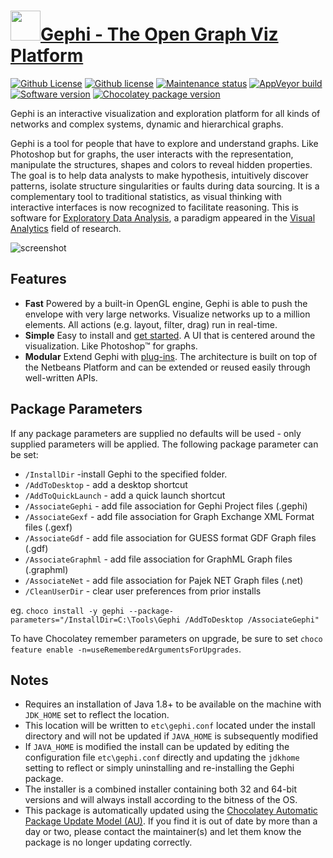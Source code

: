 # [<img src="https://cdn.jsdelivr.net/gh/dgalbraith/chocolatey-packages@368ae85553c5491c9c6867b0e1b3f02336389777/icons/gephi.png" width="48" height="48"/>Gephi - The Open Graph Viz Platform](https://chocolatey.org/packages/gephi)

[![Github License](https://img.shields.io/badge/Licenses-CDDL%201.0-blue.svg)](https://github.com/gephi/gephi/blob/master/cddl-1.0.txt)
[![Github license](https://img.shields.io/badge/GPLv3-blue.svg)](https://github.com/gephi/gephi/blob/master/gpl-3.0.txt)
[![Maintenance status](https://img.shields.io/badge/maintained%3F-yes-green.svg)](https://github.com/dgalbraith/chocolatey-packages/graphs/commit-activity)
[![AppVeyor build](https://img.shields.io/appveyor/ci/dgalbraith/chocolatey-packages)](https://ci.appveyor.com/project/dgalbraith/chocolatey-packages)
[![Software version](https://img.shields.io/badge/Source-v0.10.1-blue)](https://github.com/gephi/gephi/releases/tag/v0.10.1)
[![Chocolatey package version](https://img.shields.io/chocolatey/v/gephi?label=Chocolatey)](https://chocolatey.org/packages/gephi)

Gephi is an interactive visualization and exploration platform for all kinds of networks and complex systems, dynamic
and hierarchical graphs.

Gephi is a tool for people that have to explore and understand graphs. Like Photoshop but for graphs, the user interacts
with the representation, manipulate the structures, shapes and colors to reveal hidden properties. The goal is to help
data analysts to make hypothesis, intuitively discover patterns, isolate structure singularities or faults during data
sourcing. It is a complementary tool to traditional statistics, as visual thinking with interactive interfaces is now
recognized to facilitate reasoning. This is software for [Exploratory Data Analysis](http://en.wikipedia.org/wiki/Exploratory_data_analysis),
a paradigm appeared in the [Visual Analytics](http://en.wikipedia.org/wiki/Visual_Analytics) field of research.

![screenshot](https://cdn.jsdelivr.net/gh/dgalbraith/chocolatey-packages@368ae85553c5491c9c6867b0e1b3f02336389777/automatic/gephi/screenshot.png)

## Features

* **Fast** Powered by a built-in OpenGL engine, Gephi is able to push the envelope with very large networks. Visualize
networks up to a million elements. All actions (e.g. layout, filter, drag) run in real-time.
* **Simple** Easy to install and [get started](https://gephi.github.io/users/quick-start). A UI that is centered around
the visualization. Like Photoshop™ for graphs.
* **Modular** Extend Gephi with [plug-ins](https://gephi.org/plugins). The architecture is built on top of the Netbeans
Platform and can be extended or reused easily through well-written APIs.

## Package Parameters

If any package parameters are supplied no defaults will be used - only supplied parameters will be applied. The
following package parameter can be set:

* `/InstallDir`       -install Gephi to the specified folder.
* `/AddToDesktop`     - add a desktop shortcut
* `/AddToQuickLaunch` - add a quick launch shortcut
* `/AssociateGephi`   - add file association for Gephi Project files (.gephi)
* `/AssociateGexf`    - add file association for Graph Exchange XML Format files (.gexf)
* `/AssociateGdf`     - add file association for GUESS format GDF Graph files (.gdf)
* `/AssociateGraphml` - add file association for GraphML Graph files (.graphml)
* `/AssociateNet`     - add file association for Pajek NET Graph files (.net)
* `/CleanUserDir`     - clear user preferences from prior installs

eg. `choco install -y gephi --package-parameters="/InstallDir=C:\Tools\Gephi /AddToDesktop /AssociateGephi"`

To have Chocolatey remember parameters on upgrade, be sure to set `choco feature enable -n=useRememberedArgumentsForUpgrades`.

## Notes

* Requires an installation of Java 1.8+ to be available on the machine with `JDK_HOME` set to reflect the location.
* This location will be written to `etc\gephi.conf` located under the install directory and will not be updated if
  `JAVA_HOME` is subsequently modified
* If `JAVA_HOME` is modified the install can be updated by editing the configuration file `etc\gephi.conf` directly
  and updating the `jdkhome` setting to reflect or simply uninstalling and re-installing the Gephi package.
* The installer is a combined installer containing both 32 and 64-bit versions and will always install according to the
  bitness of the OS.
* This package is automatically updated using the [Chocolatey Automatic Package Update Model (AU)](https://github.com/majkinetor/au/blob/master/README.md).
  If you find it is out of date by more than a day or two, please contact the maintainer(s) and let them know the package is no longer updating correctly.
